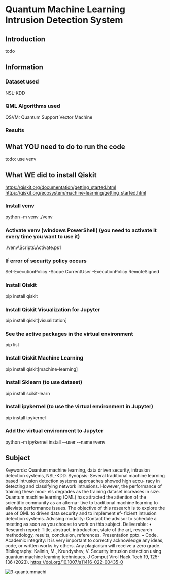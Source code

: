 # Quantum Machine Learning Intrusion Detection System

## Introduction
todo

## Information

### Dataset used
NSL-KDD

### QML Algorithms used
QSVM: Quantum Support Vector Machine

### Results

## What YOU need to do to run the code
todo: use venv

## What WE did to install Qiskit
https://qiskit.org/documentation/getting_started.html
https://qiskit.org/ecosystem/machine-learning/getting_started.html

### Install venv
python -m venv ./venv

### Activate venv (windows PowerShell) (you need to activate it every time you want to use it)
.\venv\Scripts\Activate.ps1

### If error of security policy occurs
Set-ExecutionPolicy -Scope CurrentUser -ExecutionPolicy RemoteSigned

### Install Qiskit
pip install qiskit

### Install Qiskit Visualization for Jupyter
pip install qiskit[visualization]

### See the active packages in the virtual environment
pip list

### Install Qiskit Machine Learning
pip install qiskit[machine-learning]

### Install Sklearn (to use dataset)
pip install scikit-learn

### Install ipykernel (to use the virtual environment in Jupyter)
pip install ipykernel

### Add the virtual environment to Jupyter
python -m ipykernel install --user --name=venv

## Subject
Keywords: Quantum machine learning, data driven security, intrusion detection systems, NSL-KDD.
Synopsis:
Several traditional machine learning based intrusion detection systems approaches showed high accu- racy in detecting and classifying network intrusions. However, the performance of training these mod- els degrades as the training dataset increases in size.
Quantum machine learning (QML) has attracted the attention of the scientific community as an alterna- tive to traditional machine learning to alleviate performance issues.
The objective of this research is to explore the use of QML to driven data security and to implement ef- ficient intrusion detection systems.
Advising modality:
Contact the advisor to schedule a meeting as soon as you choose to work on this subject.
Deliverable:
•
Research report: Title, abstract, introduction, state of the art, research methodology, results, conclusion, references.
Presentation pptx.
• Code.
Academic integrity:
It is very important to correctly acknowledge any ideas, code, or written works by others. Any plagiarism will receive a zero grade.
Bibliography:
Kalinin, M., Krundyshev, V. Security intrusion detection using quantum machine leaming techniques. J Comput Virol Hack Tech 19, 125-136 (2023). https://doi.org/10.1007/s11416-022-00435-0

![3-quantummachi](https://github.com/ikramebakkari/Quantum_Intrusion_Detection/assets/56300696/a91c7008-4ad7-4465-8966-f05a2315c69d)